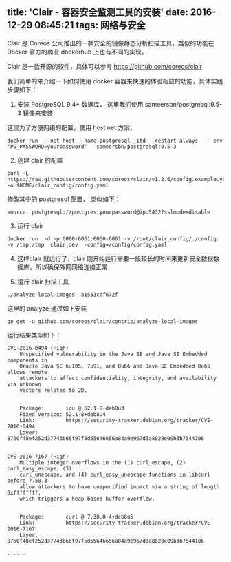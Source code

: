 title: 'Clair - 容器安全监测工具的安装'
date: 2016-12-29 08:45:21
tags: 网络与安全
---

Clair 是 Coreos 公司推出的一款安全的镜像静态分析扫描工具，类似的功能在 Docker 官方的商业 dockerhub 上也有不同的实现。

Clair 是一款开源的软件，具体可以参考 https://github.com/coreos/clair 

我们简单的来介绍一下如何使用 docker 容器来快速的体验相应的功能，具体实践步骤如下：

1. 安装 PostgreSQL 9.4+ 数据库， 这里我们使用 sameersbn/postgresql:9.5-3 镜像来安装

这里为了方便网络的配置，使用 host net 方案，

```
docker run  --net host --name postgresql -itd --restart always   --env 'PG_PASSWORD=yourpassword'   sameersbn/postgresql:9.5-3
```

2. 创建 clair 的配置

```
curl -L https://raw.githubusercontent.com/coreos/clair/v1.2.6/config.example.yaml -o $HOME/clair_config/config.yaml
```

修改其中的 postgresql 配置， 类似如下：

```
source: postgresql://postgres:yourpassword@ip:5432?sslmode=disable
```

3. 运行 clair

```
docker run  -d -p 6060-6061:6060-6061 -v /root/clair_config/:/config  -v /tmp:/tmp  clair:dev  -config=/config/config.yaml
```

4. 这样clair 就运行了，clair 刚开始运行需要一段较长的时间来更新安全数据数据库，所以确保外网网络连接正常

5. 运行 clair 扫描工具

```
./analyze-local-images  a1553cdf672f
```

这里的 analyze 通过如下安装

```
go get -u github.com/coreos/clair/contrib/analyze-local-images
```

运行结果类似如下：

```
CVE-2016-0494 (High)
    Unspecified vulnerability in the Java SE and Java SE Embedded components in
    Oracle Java SE 6u105, 7u91, and 8u66 and Java SE Embedded 8u65 allows remote
    attackers to affect confidentiality, integrity, and availability via unknown
    vectors related to 2D.


    Package:       icu @ 52.1-8+deb8u3
    Fixed version: 52.1-8+deb8u4
    Link:          https://security-tracker.debian.org/tracker/CVE-2016-0494
    Layer:         8760f48ef252d37743b66f97f5d55646656a84a9e967d3a8028e09b3b7544106


CVE-2016-7167 (High)
    Multiple integer overflows in the (1) curl_escape, (2) curl_easy_escape, (3)
    curl_unescape, and (4) curl_easy_unescape functions in libcurl before 7.50.3
    allow attackers to have unspecified impact via a string of length 0xffffffff,
    which triggers a heap-based buffer overflow.


    Package:       curl @ 7.38.0-4+deb8u5
    Link:          https://security-tracker.debian.org/tracker/CVE-2016-7167
    Layer:         8760f48ef252d37743b66f97f5d55646656a84a9e967d3a8028e09b3b7544106

......
```